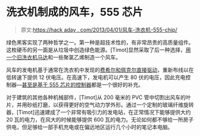 # 洗衣机制成的风车，555 芯片

> 原文:[https://hack aday . com/2013/04/01/风车-洗衣机-555-chip/](https://hackaday.com/2013/04/01/windmill-made-from-washing-machine-555-chip/)

绿色黑客实现了两种哲学之一。第一种是超技术性的，有非常昂贵的高质量组件。这枚硬币的另一面是从垃圾中创造绿色能源。[Timot]显然采取了后一种选择，[用一个旧洗衣机马达](http://www.youtube.com/watch?v=gzeo0pFh1PI)和一些聚氯乙烯制造一个风车。

风车的发电机基于通常在洗衣机中发现的[费希尔和佩克尔直接驱动](http://www.fisherpaykel.com/global/didyouknow/laundry/smartdrive.cfm)，重新布线以在低转速下提供 12 伏电压。在高速下，发电机可以产生 80 伏的电压，因此充电控制器—[甚至是基于 555 芯片的控制器](http://www.mdpub.com/555Controller/)都是一个很好的补充。

对于建筑的其他各种机械部件，[Timot]从 200 毫米的 PVC 管中切割出风车的叶片，并用砂纸打磨，以获得更好的空气动力学外形。通过一个定制的玻璃纤维旋转器，[Timot]迅速建成了一个非常有吸引力的发电站，在正常情况下能够提供大约 20 瓦的电力，在风大的时候能够提供 600 瓦的电力。无论如何都不够给一所房子供电，但足够给一部手机充电或在偏远地区运行几个小时的笔记本电脑。